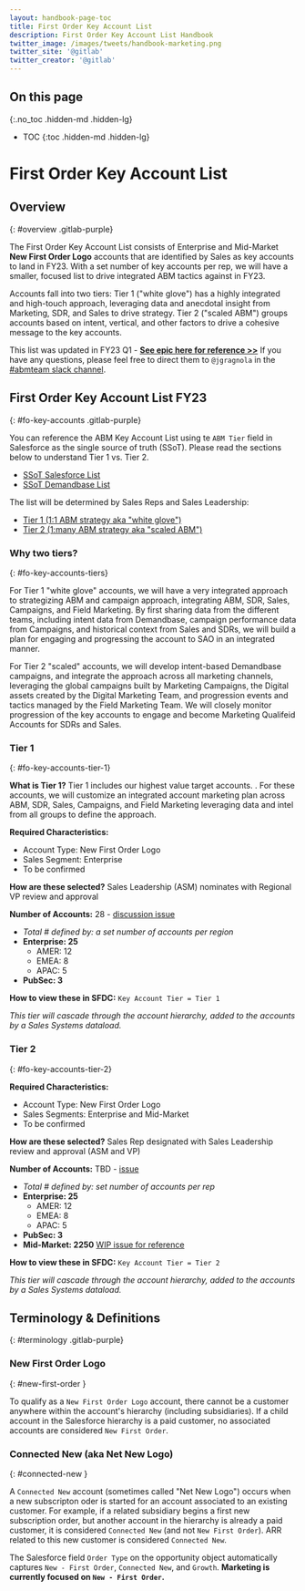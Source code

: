 ```yaml
---
layout: handbook-page-toc
title: First Order Key Account List
description: First Order Key Account List Handbook
twitter_image: /images/tweets/handbook-marketing.png
twitter_site: '@gitlab'
twitter_creator: '@gitlab'
---
```

## On this page
{:.no_toc .hidden-md .hidden-lg}

- TOC
{:toc .hidden-md .hidden-lg}

# <i class="fab fa-gitlab fa-fw" style="color:rgb(252,109,38); font-size:.85em" aria-hidden="true"></i> First Order Key Account List

## Overview
{: #overview .gitlab-purple}
<!-- DO NOT CHANGE THIS ANCHOR -->
The First Order Key Account List consists of Enterprise and Mid-Market **New First Order Logo** accounts that are identified by Sales as key accounts to land in FY23. With a set number of key accounts per rep, we will have a smaller, focused list to drive integrated ABM tactics against in FY23.

Accounts fall into two tiers: Tier 1 ("white glove") has a highly integrated and high-touch approach, leveraging data and anecdotal insight from Marketing, SDR, and Sales to drive strategy. Tier 2 ("scaled ABM") groups accounts based on intent, vertical, and other factors to drive a cohesive message to the key accounts.

This list was updated in FY23 Q1 - **[See epic here for reference >>](https://gitlab.com/groups/gitlab-com/marketing/-/epics/2604)** If you have any questions, please feel free to direct them to `@jgragnola` in the [#abmteam slack channel](https://gitlab.slack.com/archives/CFBT2HSEB).

## First Order Key Account List FY23
{: #fo-key-accounts .gitlab-purple}
<!-- DO NOT CHANGE THIS ANCHOR -->

You can reference the ABM Key Account List using te `ABM Tier` field in Salesforce as the single source of truth (SSoT). Please read the sections below to understand Tier 1 vs. Tier 2.

* [SSoT Salesforce List](https://gitlab.my.salesforce.com/00O8X000008QgVD)
* [SSoT Demandbase List]()

The list will be determined by Sales Reps and Sales Leadership:
* [Tier 1 (1:1 ABM strategy aka "white glove")](/handbook/marketing/account-based-marketing/key-account-lists/#fo-key-accounts-tier-1)
* [Tier 2 (1:many ABM strategy aka "scaled ABM")](/handbook/marketing/account-based-marketing/key-account-lists/#fo-key-accounts-tier-2)

### Why two tiers?
{: #fo-key-accounts-tiers}
<!-- DO NOT CHANGE THIS ANCHOR -->
For Tier 1 "white glove" accounts, we will have a very integrated approach to strategizing ABM and campaign approach, integrating ABM, SDR, Sales, Campaigns, and Field Marketing. By first sharing data from the different teams, including intent data from Demandbase, campaign performance data from Campaigns, and historical context from Sales and SDRs, we will build a plan for engaging and progressing the account to SAO in an integrated manner.

For Tier 2 "scaled" accounts, we will develop intent-based Demandbase campaigns, and integrate the approach across all marketing channels, leveraging the global campaigns built by Marketing Campaigns, the Digital assets created by the Digital Marketing Team, and progression events and tactics managed by the Field Marketing Team. We will closely monitor progression of the key accounts to engage and become Marketing Qualifeid Accounts for SDRs and Sales.

### Tier 1
{: #fo-key-accounts-tier-1}
<!-- DO NOT CHANGE THIS ANCHOR -->

**What is Tier 1?** Tier 1 includes our highest value target accounts. . For these accounts, we will customize an integrated account marketing plan across ABM, SDR, Sales, Campaigns, and Field Marketing leveraging data and intel from all groups to define the approach.

**Required Characteristics:**
* Account Type: New First Order Logo
* Sales Segment: Enterprise
* To be confirmed

**How are these selected?** Sales Leadership (ASM) nominates with Regional VP review and approval

**Number of Accounts:** 28 - [discussion issue](https://gitlab.com/gitlab-com/marketing/account-based-strategy/account-based-marketing/-/issues/940)
* *Total # defined by: a set number of accounts per region*
* **Enterprise: 25**
    * AMER: 12
    * EMEA: 8
    * APAC: 5
* **PubSec: 3**

**How to view these in SFDC:** `Key Account Tier = Tier 1`

*This tier will cascade through the account hierarchy, added to the accounts by a Sales Systems dataload.*

### Tier 2
{: #fo-key-accounts-tier-2}
<!-- DO NOT CHANGE THIS ANCHOR -->
**Required Characteristics:**
* Account Type: New First Order Logo
* Sales Segments: Enterprise and Mid-Market
* To be confirmed

**How are these selected?** Sales Rep designated with Sales Leadership review and approval (ASM and VP)

**Number of Accounts:** TBD - [issue](https://gitlab.com/gitlab-com/marketing/account-based-strategy/account-based-marketing/-/issues/940)
* *Total # defined by: set number of accounts per rep*
* **Enterprise: 25**
    * AMER: 12
    * EMEA: 8
    * APAC: 5
* **PubSec: 3**
* **Mid-Market: 2250** [WIP issue for reference](https://gitlab.com/gitlab-com/marketing/account-based-strategy/account-based-marketing/-/issues/949)

**How to view these in SFDC:** `Key Account Tier = Tier 2`

*This tier will cascade through the account hierarchy, added to the accounts by a Sales Systems dataload.*


## Terminology & Definitions
{: #terminology .gitlab-purple}
<!-- DO NOT CHANGE THIS ANCHOR -->

### New First Order Logo
{: #new-first-order }
<!-- DO NOT CHANGE THIS ANCHOR -->
To qualify as a `New First Order Logo` account, there cannot be a customer anywhere within the account's hierarchy (including subsidiaries). If a child account in the Salesforce hierarchy is a paid customer, no associated accounts are considered `New First Order`.

### Connected New (aka Net New Logo)
{: #connected-new }
<!-- DO NOT CHANGE THIS ANCHOR -->
A `Connected New` account (sometimes called "Net New Logo") occurs when a new subscripton oder is started for an account associated to an existing customer. For example, if a related subsidiary begins a first new subscription order, but another account in the hierarchy is already a paid customer, it is considered `Connected New` (and not `New First Order`). ARR related to this new customer is considered `Connected New`.

The Salesforce field `Order Type` on the opportunity object automatically captures `New - First Order`, `Connected New`, and `Growth`. **Marketing is currently focused on `New - First Order`.**

<!--
## Data sources
{: #data-sources .gitlab-purple}

We use a variety of data sources to determine if an account matches one of our ideal customer profile data points. The table below shows the order of operation of where we look for this data.

| Attribute | Data Sources (in order of priority) |
| ------ | ------ |
| Number of developers | Aberdeen number of developers -> user/SAL input in Salesforce -> No. of employees as a proxy |
| Technology stack | Gainsight input -> Aberdeen technology stack -> user/SAL input in Salesforce -> Zoominfo tech stack  |
| Cloud provider | Aberdeen technology stack -> user/SAL input in Salesforce -> Zoominfo tech stack |
| Prospect | Total CARR for all accounts within the hierarchy equals zero |

### Account Sources
{: #account-sources }
All accounts in Salesforce that are part of the `ICP Total Addressable Market` will also have the `New Logo Target Account` field completed.

* **Existing** An account that already existed in our circumstances
* **Core** Newly identified core user
* **Lookalike** Account identified based on attributes that match our exisitng customer base


### Aberdeen Data
{: #aberdeen-data }

As part of the development of our ideal customer profile, we purchased data from [Aberdeen](https://www.aberdeen.com/?gclid=Cj0KCQiAqdP9BRDVARIsAGSZ8AlzfX6vYnVNh7YX2IKrc6uNhqjfGY6sQywcyZalJScxTyexilB0pa4aAvFdEALw_wcB) to help us determine our ICP total addressable market. The data included number of developers, specific technologies installed, and cloud provider.  The data is rolls up to the `Ultimate Parent` as we are looking for both the best entry point for an account and the overall environment.

| Data point | Salesforce field | Description & how to use the data |
| ------ | ------ | ------ |
| Number of developers | `Aberdeen Ultimate Parent Developer Count`  | This number is the total number of current developer contacts that Aberdeen has in their database for all sites of a company.  Because it is impossible to have a database of ALL contacts at a company, we look to this data point to verify if an account has over 500 developers IF the account has a number >500 in this field but we don't exclude an account from our TAM if thecount is lower than 500 due to the nature of the data point, rather, we go to our next best data point to verify. |
| Competitive technology | `Aberdeen Ultimate Parent Technology Stack` | This field identifies if a company has a certain technology in their technology stack that is part of our ideal customer profile |
| Cloud provider | `Aberdeen Ultimate Parent Cloud Provider` | Tells us if an account has AWS, GCP, or both as their cloud provider. |
-->
